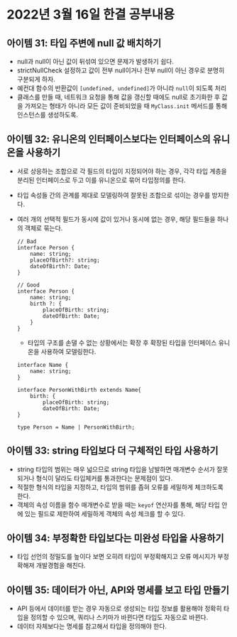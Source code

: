 # 2022년 3월 16일 한결 공부내용


## 아이템 31: 타입 주변에 null 값 배치하기
- null과 null이 아닌 값이 뒤섞여 있으면 문제가 발생하기 쉽다.
- strictNullCheck 설정하고 값이 전부 null이거나 전부 null이 아닌 경우로 분명히 구분되게 하자.
- 예컨대 함수의 반환값이 `[undefined, undefined]`가 아니라 `null`이 되도록 처리
- 클래스를 만들 때, 네트워크 요청을 통해 값을 갱신할 때에도 null로 초기화한 후 값을 가져오는 형태가 아니라 모든 값이 준비되었을 때 `MyClass.init` 메서드를 통해 인스턴스를 생성하도록.

## 아이템 32: 유니온의 인터페이스보다는 인터페이스의 유니온을 사용하기
- 서로 상응하는 조합으로 각 필드의 타입이 지정되어야 하는 경우, 각각 타입 계층을 분리된 인터페이스로 두고 이를 유니온으로 묶어 타입정의를 한다.
- 타입 속성들 간의 관계를 제대로 모델링하여 잘못된 조합으로 섞이는 경우를 방지한다.
- 여러 개의 선택적 필드가 동시에 값이 있거나 동시에 없는 경우, 해당 필드들을 하나의 객체로 묶는다.
    ```tsx
    // Bad
    interface Person {
        name: string;
        placeOfBirth?: string;
        dateOfBirth?: Date;
    }
    
    // Good
    interface Person {
        name: string;
        birth ?: { 
            placeOfBirth: string;
            dateOfBirth: Date;
        }
    }
    ```
    
    - 타입의 구조를 손댈 수 없는 상황에서는 확장 후 확장된 타입을 인터페이스 유니온을 사용하여 모델링한다.
    
    ```tsx
    interface Name {
        name: string;
    }
    
    interface PersonWithBirth extends Name{
        birth: { 
            placeOfBirth: string;
            dateOfBirth: Date;
    }
    
    type Person = Name | PersonWithBirth;
    ```
    
## 아이템 33: string 타입보다 더 구체적인 타입 사용하기
- string 타입의 범위는 매우 넓으므로 string 타입을 남발하면 매개변수 순서가 잘못되거나 형식이 달라도 타입체커를 통과한다는 문제점이 있다.
- 적절한 형식의 타입을 지정하고, 타입의 범위를 좁혀 오류를 세밀하게 체크하도록 한다.
- 객체의 속성 이름을 함수 매개변수로 받을 때는 `keyof` 연산자를 통해, 해당 타입 안에 있는 필드로 제한하여 세밀하게 객체의 속성 체크를 할 수 있다.

## 아이템 34: 부정확한 타입보다는 미완성 타입을 사용하기
- 타입 선언의 정밀도를 높이다 보면 오히려 타입이 부정확해지고 오류 메시지가 부정확해져 개발경험을 해친다.

## 아이템 35: 데이터가 아닌, API와 명세를 보고 타입 만들기
- API 등에서 데이터를 받는 경우 자동으로 생성되는 타입 정보를 활용해야 정확히 타입을 정의할 수 있으며, 쿼리나 스키마가 바뀐다면 타입도 자동으로 바뀐다.
- 데이터 자체보다는 명세를 참고해서 타입을 정의해야 한다.